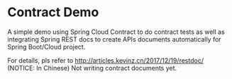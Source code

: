 # Contract Demo
A simple demo using Spring Cloud Contract to do contract tests as well as integrating Spring REST docs to create APIs documents automatically for Spring Boot/Cloud project.

For details, pls refer to http://articles.kevinz.cn/2017/12/19/restdoc/ (NOTICE: In Chinese)
Not writing contract documents yet.
